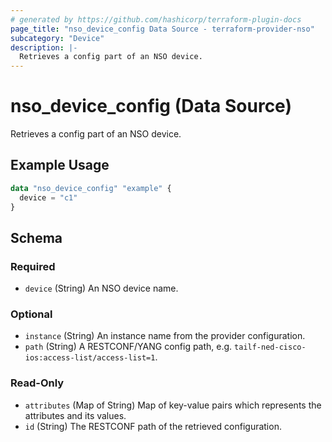 ```yaml
---
# generated by https://github.com/hashicorp/terraform-plugin-docs
page_title: "nso_device_config Data Source - terraform-provider-nso"
subcategory: "Device"
description: |-
  Retrieves a config part of an NSO device.
---
```


# nso_device_config (Data Source)

Retrieves a config part of an NSO device.

## Example Usage

```terraform
data "nso_device_config" "example" {
  device = "c1"
}
```

<!-- schema generated by tfplugindocs -->
## Schema

### Required

- `device` (String) An NSO device name.

### Optional

- `instance` (String) An instance name from the provider configuration.
- `path` (String) A RESTCONF/YANG config path, e.g. `tailf-ned-cisco-ios:access-list/access-list=1`.

### Read-Only

- `attributes` (Map of String) Map of key-value pairs which represents the attributes and its values.
- `id` (String) The RESTCONF path of the retrieved configuration.


